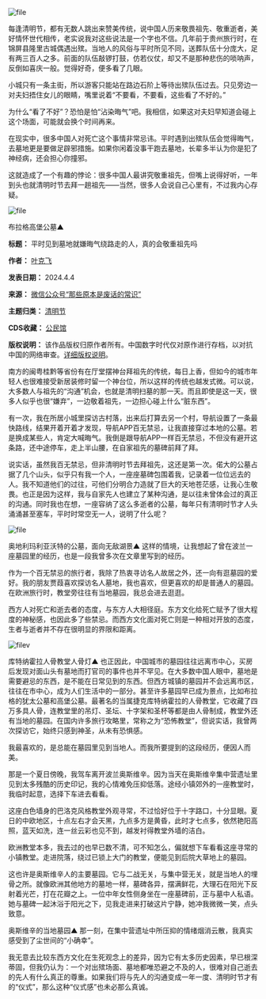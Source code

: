 ![file](https://chinadigitaltimes.net/chinese/files/2024/04/image-1712230352835.png)


每逢清明节，都有无数人跳出来赞美传统，说中国人历来敬畏祖先、敬重逝者，美好情怀世代相传，老实说我对这些说法是一个字也不信。几年前于贵州旅行时，在锦屏县隆里古城偶遇出殡。当地人的风俗与平时所见不同，送葬队伍十分庞大，足有两三百人之多。前面的队伍敲锣打鼓，仿若仪仗，却又不是那种悲伤的唢呐声，反倒如喜庆一般。觉得好奇，便多看了几眼。


小城只有一条主街，所以游客只能站在路边石阶上等待出殡队伍过去。只见旁边一对夫妇捂住女儿的眼睛，嘴里说着“不要看，不要看，这些看了不好的。”


为什么“看了不好”？恐怕是怕“沾染晦气”吧。我相信，如果这对夫妇早知道会碰上这个场面，可能就会换个时间再来。


在现实中，很多中国人对死亡这个事情非常忌讳。平时遇到出殡队伍会觉得晦气，去墓地更是要做足辟邪措施。如果你闲着没事干跑去墓地，长辈多半认为你是犯了神经病，还会担心你撞邪。


这就造成了一个有趣的悖论：很多中国人最讲究敬重祖先，但嘴上说得好听，一年到头也就清明时节去拜一趟祖先——当然，很多人会说自己心里有，不过我内心存疑。


![file](https://chinadigitaltimes.net/chinese/files/2024/04/image-1712230360252.png)  

布拉格高堡公墓▲


**标题：** 平时见到墓地就嫌晦气绕路走的人，真的会敬重祖先吗  

**作者：** [叶克飞](https://chinadigitaltimes.net/space/那些原本是废话的常识)  

**发表日期：** 2024.4.4  

**来源：** [微信公众号“那些原本是废话的常识”](https://web.archive.org/web/https://mp.weixin.qq.com/s/Vt-9ENyFs9XWqwa51RbVDw)  

**主题归类：** [清明节](https://chinadigitaltimes.net/space/清明节)  

**CDS收藏：** [公民馆](https://chinadigitaltimes.net/space/%E5%85%AC%E6%B0%91%E9%A6%86)  

**版权说明：** 该作品版权归原作者所有。中国数字时代仅对原作进行存档，以对抗中国的网络审查。[详细版权说明](https://chinadigitaltimes.net/chinese/copyright)。


南方的闽粤桂黔等省份有在厅堂摆神台拜祖先的传统，每日上香，但如今的城市年轻人也很难接受新居装修时留一个神台位，所以这样的传统也越发式微。可以说，大多数人与祖先的“沟通”机会，也就是清明扫墓的那一天。而且即使是这一天，很多人似乎也很“嫌弃”，一边敬着祖先，一边担心碰上什么“脏东西”。


有一次，我在所居小城里探访古村落，出来后打算去另一个村，导航设置了一条最快路线，结果开着开着才发现，导航APP百无禁忌，让我直接穿过本地的公墓。若是换成某些人，肯定大喊晦气。我倒是跟导航APP一样百无禁忌，不但没有避开这条路，还中途停车，走上半山腰，在自家祖先的墓碑前拜了拜。


说实话，虽然我百无禁忌，但非清明时节去拜祖先，这还是第一次。偌大的公墓占据了几个山头，似乎只有我一个人，一座座墓碑包围着我，记录着一位位远去的人。我不知道他们的过往，可他们分明合力造就了巨大的天地苍茫感，让我心生敬畏。也正是因为这样，我与自家先人也建立了某种沟通，是以往未曾体会过的真正的沟通。同时我也在想，一座容纳了这么多逝者的公墓，每年只有清明时节才人头涌涌甚至塞车，平时时常空无一人，说明了什么呢？


![file](https://chinadigitaltimes.net/chinese/files/2024/04/image-1712230394431.png)  

奥地利玛利亚沃特的公墓，面向无敌湖景▲
这样的情境，让我想起了曾在波兰一座墓园里的经历，也是一段我曾多次在文章里写到的经历。


作为一个百无禁忌的旅行者，我除了热衷寻访名人故居之外，还一向有逛墓园的爱好。我的朋友贾葭喜欢探访名人墓地，我也喜欢，但更喜欢的却是普通人的墓园。在欧洲旅行时，教堂旁往往有当地墓园，我总会进去逛逛。


西方人对死亡和逝去者的态度，与东方人大相径庭。东方文化给死亡赋予了很大程度的神秘感，也因此多了些禁忌。而西方文化面对死亡则是一种相对开放的态度，生者与逝者并不存在很明显的界限和距离。


![filev](https://chinadigitaltimes.net/chinese/files/2024/04/image-1712230425874.png)  

库特纳霍拉人骨教堂人骨灯▲
也正因此，中国城市的墓园往往远离市中心，买房后发现对面山头有墓地而打官司的事件也并不罕见。在大多数中国人眼中，墓地是需要避忌的东西，是不能在日常见到的东西。但西方城镇的墓园并不会远离市区，往往在市中心，成为人们生活中的一部分。甚至许多墓园早已成为景点，比如布拉格的犹太公墓和高堡公墓。最著名的当属捷克库特纳霍拉的人骨教堂，它收藏了四万多具人骨，连教堂里的吊灯、圣坛、十字架和圣杯等都是由人骨制成，教堂外还有当地的墓园。在国内许多旅行攻略里，常称之为“恐怖教堂”，但说实话，我曾两次探访它，始终只感到神圣，从未有恐惧感。


我最喜欢的，是总能在墓园里见到当地人。而我所要提到的这段经历，便因人而美。


那是一个夏日傍晚，我驾车离开波兰奥斯维辛。因为当天在奥斯维辛集中营遗址里见到太多残酷的历史印记，我的心情难免压抑低落。途经小镇郊外的一座教堂时，我临时起意，选择下车进去看看。


这座白色墙身的巴洛克风格教堂外观寻常，不过恰好位于十字路口，十分显眼。夏日的中欧地区，十点左右才会天黑，九点多方是黄昏，此时才七点多，依然艳阳高照，蓝天如洗，连一丝云彩也见不到，越发衬得教堂外墙的洁白。


欧洲教堂本多，我去过的也早已数不清，可不知怎么，偏就想下车看看这座寻常的小镇教堂。走进院落，绕过已锁上大门的教堂，便能见到后院大草地上的墓园。


这也许是奥斯维辛人的主要墓园。它与二战无关，与集中营无关，就是当地人的埋骨之所。就像欧洲其他地方的墓地一样，墓碑各异，摆满鲜花，大理石在阳光下反射着光芒，打在花瓣之上。一位中年女性侧身坐在一座墓碑前，正与墓中人私语。她与墓碑一起沐浴于阳光之下，见我走进来打破这片宁静，她冲我微微一笑，点头致意。


奥斯维辛的当地墓园▲
那一刻，在集中营遗址中所压抑的情绪烟消云散，我真实感受到了尘世间的“小确幸”。


我无意去比较东西方文化在生死观念上的差异，因为它有太多历史因素，早已根深蒂固，但我仍认为：一个对出殡场面、墓地都唯恐避之不及的人，很难对自己逝去的先人有什么真正的尊重。如果我们将与先人的沟通变成一年一度、清明时节才有的“仪式”，那么这种“仪式感”也未必那么真诚。







